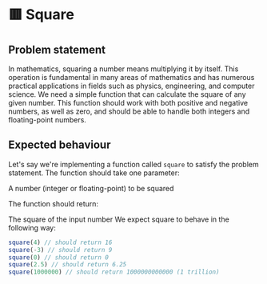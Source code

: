 # 🟥 Square


## Problem statement

In mathematics, squaring a number means multiplying it by itself. This operation is fundamental in many areas of mathematics and has numerous practical applications in fields such as physics, engineering, and computer science. We need a simple function that can calculate the square of any given number. This function should work with both positive and negative numbers, as well as zero, and should be able to handle both integers and floating-point numbers.

## Expected behaviour

Let's say we're implementing a function called `square` to satisfy the problem statement. The function should take one parameter:

A number (integer or floating-point) to be squared

The function should return:

The square of the input number 
 We expect square to behave in the following way:

```js
square(4) // should return 16
square(-3) // should return 9
square(0) // should return 0
square(2.5) // should return 6.25
square(1000000) // should return 1000000000000 (1 trillion)
```



